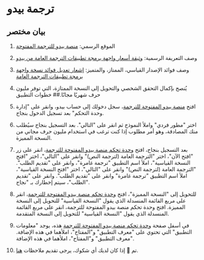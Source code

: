# ترجمة بيدو

## بيان مختصر

1. الموقع الرسمي: [منصة بيدو للترجمة المفتوحة](https://fanyi-api.baidu.com/)
2. وصف التعريفة الرسمية: [وثيقة أسعار واجهة برمجة تطبيقات الترجمة العامة من بيدو](https://fanyi-api.baidu.com/product/112)
3. وصف فوائد الإصدار القياسي، الممتاز، والمتميز: [إشعار تعديل فوائد نسخة واجهة برمجة تطبيقات الترجمة العامة](https://fanyi-api.baidu.com/doc/8)
4. يُنصح بإكمال التحقق الشخصي والتحويل إلى النسخة الممتازة، التي توفر مليون حرف شهريًا مجانًا.## خطوات التطبيق

1. افتح [منصة بيدو المفتوحة للترجمة](https://fanyi-api.baidu.com/)، سجل دخولك إلى حساب بيدو، وانقر على "إدارة وحدة التحكم" بعد تسجيل الدخول بنجاح.
2. اختر "مطور فردي" واملأ النموذج ثم انقر على "التالي". بعد التسجيل بنجاح سيُطلب منك المصادقة، وهو أمر مطلوب إذا كنت ترغب في استخدام مليون حرف مجاني من النسخة المميزة.
3. بعد التسجيل بنجاح، افتح [وحدة تحكم منصة بيدو المفتوحة للترجمة](https://fanyi-api.baidu.com/api/trans/product/desktop)، انقر على زر "افتح الآن"، اختر "الترجمة العامة (لترجمة النص)" وانقر على "التالي"، اختر "افتح النسخة القياسية"، املأ اسم التطبيق "ترجمة غامرة"، وانقر على "تقديم الطلب". "الترجمة العامة (لترجمة النص)" وانقر على "التالي"، اختر "افتح النسخة القياسية"، املأ اسم التطبيق "ترجمة غامرة" وانقر على "تقديم الطلب". وانقر على "تقديم الطلب"، سيتم إخطارك بـ "نجاح".
4. للتحويل إلى "النسخة المميزة"، افتح [وحدة تحكم منصة بيدو المفتوحة للترجمة](https://fanyi-api.baidu.com/api/trans/product/desktop)، انقر على مربع القائمة المنسدلة الذي يقول "النسخة القياسية" للتحويل إلى النسخة المميزة. افتح وحدة تحكم منصة بيدو المفتوحة للترجمة، انقر على مربع القائمة المنسدلة الذي يقول "النسخة القياسية" للتحويل إلى النسخة المتقدمة.
5. في أسفل صفحة [وحدة تحكم منصة بيدو المفتوحة للترجمة](https://fanyi-api.baidu.com/api/trans/product/desktop) هذه، يوجد "معلومات التطبيق" التي تحتوي على "معرف التطبيق" و"المفتاح"، املأهما في هذه الإضافة. "معرف التطبيق" و"المفتاح"، املأهما في هذه الإضافة.
6. تم 🎉 إذا كان لديك أي شكوك، يرجى تقديم ملاحظات [هنا](https://github.com/immersive-translate/immersive-translate/issues/137).